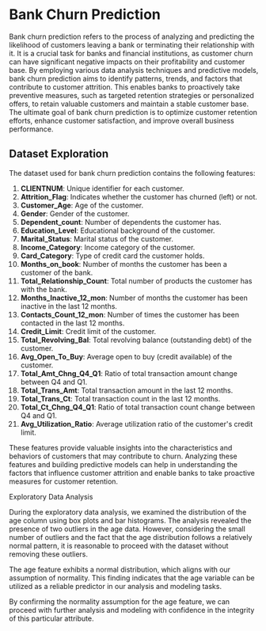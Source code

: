 # Bank Churn Prediction

Bank churn prediction refers to the process of analyzing and predicting the likelihood of customers leaving a bank or terminating their relationship with it. It is a crucial task for banks and financial institutions, as customer churn can have significant negative impacts on their profitability and customer base. By employing various data analysis techniques and predictive models, bank churn prediction aims to identify patterns, trends, and factors that contribute to customer attrition. This enables banks to proactively take preventive measures, such as targeted retention strategies or personalized offers, to retain valuable customers and maintain a stable customer base. The ultimate goal of bank churn prediction is to optimize customer retention efforts, enhance customer satisfaction, and improve overall business performance.

## Dataset Exploration

The dataset used for bank churn prediction contains the following features:

1. **CLIENTNUM**: Unique identifier for each customer.
2. **Attrition_Flag**: Indicates whether the customer has churned (left) or not.
3. **Customer_Age**: Age of the customer.
4. **Gender**: Gender of the customer.
5. **Dependent_count**: Number of dependents the customer has.
6. **Education_Level**: Educational background of the customer.
7. **Marital_Status**: Marital status of the customer.
8. **Income_Category**: Income category of the customer.
9. **Card_Category**: Type of credit card the customer holds.
10. **Months_on_book**: Number of months the customer has been a customer of the bank.
11. **Total_Relationship_Count**: Total number of products the customer has with the bank.
12. **Months_Inactive_12_mon**: Number of months the customer has been inactive in the last 12 months.
13. **Contacts_Count_12_mon**: Number of times the customer has been contacted in the last 12 months.
14. **Credit_Limit**: Credit limit of the customer.
15. **Total_Revolving_Bal**: Total revolving balance (outstanding debt) of the customer.
16. **Avg_Open_To_Buy**: Average open to buy (credit available) of the customer.
17. **Total_Amt_Chng_Q4_Q1**: Ratio of total transaction amount change between Q4 and Q1.
18. **Total_Trans_Amt**: Total transaction amount in the last 12 months.
19. **Total_Trans_Ct**: Total transaction count in the last 12 months.
20. **Total_Ct_Chng_Q4_Q1**: Ratio of total transaction count change between Q4 and Q1.
21. **Avg_Utilization_Ratio**: Average utilization ratio of the customer's credit limit.

These features provide valuable insights into the characteristics and behaviors of customers that may contribute to churn. Analyzing these features and building predictive models can help in understanding the factors that influence customer attrition and enable banks to take proactive measures for customer retention.

Exploratory Data Analysis

During the exploratory data analysis, we examined the distribution of the age column using box plots and bar histograms. The analysis revealed the presence of two outliers in the age data. However, considering the small number of outliers and the fact that the age distribution follows a relatively normal pattern, it is reasonable to proceed with the dataset without removing these outliers.

The age feature exhibits a normal distribution, which aligns with our assumption of normality. This finding indicates that the age variable can be utilized as a reliable predictor in our analysis and modeling tasks.

By confirming the normality assumption for the age feature, we can proceed with further analysis and modeling with confidence in the integrity of this particular attribute.
